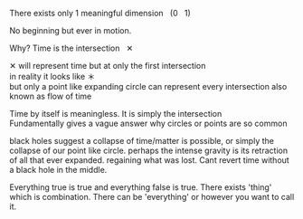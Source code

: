 There exists only 1 meaningful dimension &nbsp; (0 &nbsp; 1)

No beginning but ever in motion.

Why? Time is the intersection  &nbsp; ✕

✕ will represent time but at only the first intersection    
in reality it looks like ＊    
but only a point like expanding circle can represent every intersection also known as flow of time     

Time by itself is meaningless. It is simply the intersection     
Fundamentally gives a vague answer why circles or points are so common

black holes suggest a collapse of time/matter is possible, or simply the collapse of our point like circle. perhaps the intense gravity is its retraction of all that ever expanded. regaining what was lost. Cant revert time without a black hole in the middle.



Everything true is true and everything false is true.
There exists 'thing' which is combination.
There can be 'everything' or however you want to call it.
